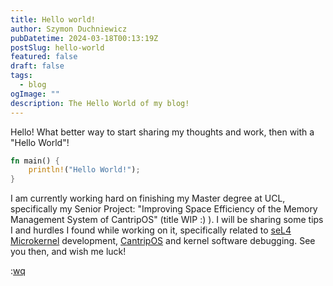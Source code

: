 ```yaml
---
title: Hello world!
author: Szymon Duchniewicz
pubDatetime: 2024-03-18T00:13:19Z
postSlug: hello-world
featured: false 
draft: false 
tags:
  - blog
ogImage: ""
description: The Hello World of my blog!
---
```


Hello! What better way to start sharing my thoughts and work, then with a "Hello World"!

```rust
fn main() {
    println!("Hello World!");
}
```

I am currently working hard on finishing my Master degree at UCL, specifically my Senior Project: "Improving Space Efficiency of the Memory Management System of CantripOS" (title WIP :) ). I will be sharing some tips I and hurdles I found while working on it, specifically related to [seL4 Microkernel](https://sel4.systems/) development, [CantripOS](https://opensecura.googlesource.com/manifest/+/refs/heads/master/README.md) and kernel software debugging. See you then, and wish me luck!

:[wq](https://www.vim.org/)
